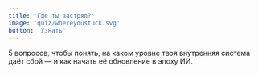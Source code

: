 ```yaml
---
title: 'Где ты застрял?'
image: 'quiz/whereyoustuck.svg'
button: 'Узнать'
---
```


5 вопросов, чтобы понять, на&nbsp;каком уровне твоя внутренняя система даёт сбой — и как начать её обновление в&nbsp;эпоху ИИ.
